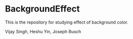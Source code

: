 # BackgroundEffect

This is the repository for studying effect of background color.

Vijay Singh, Heshu Yin, Joseph Busch

